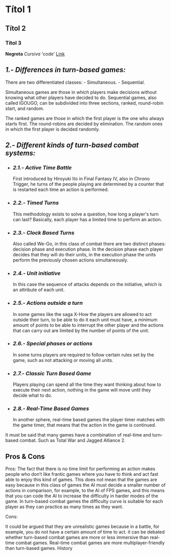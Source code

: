 # Títol 1
## Títol 2
### Títol 3
**Negreta** _Cursiva_ 'code'
[Link](https://google.com)

## _1.- Differences in turn-based games:_
  There are two differentiated classes:
     - Simultaneous.
     - Sequential.

  Simultaneous games are those in which players make decisions without knowing what other players have decided to do.
  Sequential games, also called IGOUGO, can be subdivided into three sections, ranked, round-robin start, and random.

  The ranked games are those in which the first player is the one who always starts first.
  The round-robins are decided by elimination.
  The random ones in which the first player is decided randomly.

## _2.- Different kinds of turn-based combat systems:_

 -  ### _2.1.- Active Time Battle_
      First introduced by Hiroyuki Ito in Final Fantasy IV, also in Chrono Trigger, he turns of the people playing are determined by
      a counter that is restarted each time an action is performed.

-  ### _2.2.- Timed Turns_
      This methodology exists to solve a question, how long a player's turn can last? Basically, each player has a limited time to perform
      an action.

 - ### _2.3.- Clock Based Turns_
      Also called We-Go, in this class of combat there are two distinct phases: decision phase and execution phase. In the decision phase each
      player decides that they will do their units, in the execution phase the units perform the previously chosen actions simultaneously.

 - ### _2.4.- Unit initiative_
      In this case the sequence of attacks depends on the initiative, which is an attribute of each unit.

 - ### _2.5.- Actions outside a turn_
      In some games like the saga X-How the players are allowed to act outside their turn, to be able to do it each unit must have, a minimum
      amount of points to be able to interrupt the other player and the actions that can carry out are limited by the number of points of the
      unit.

 - ### _2.6.- Special phases or actions_
      In some turns players are required to follow certain rules set by the game, such as not attacking or moving all units.

 - ### _2.7.- Classic Turn Based Game_
      Players playing can spend all the time they want thinking about how to execute their next action, nothing in the game will move until
      they decide what to do.

 - ### _2.8.- Real-Time Based Games_
      In another sphere, real-time based games the player timer matches with the game timer, that means that the action in the game is
      continued.

  It must be said that many games have a combination of real-time and turn-based combat. Such as Total War and Jagged Alliance 2.

## Pros & Cons

Pros:
The fact that there is no time limit for performing an action makes people who don’t like frantic games where you have to think and act fast able to enjoy this kind of games.
This does not mean that the games are easy because in this class of games the AI must decide a smaller number of actions in comparison, for example, to the AI of FPS games, and this means that you can code the AI to increase the difficulty in harder modes of the game.
In turn-based combat games the difficulty curve is suitable for each player as they can practice as many times as they want.

Cons:

It could be argued that they are unrealistic games because in a battle, for example, you do not have a certain amount of time to act.
it can be debated whether turn-based combat games are more or less immersive than real-time combat games.
Real-time combat games are more multiplayer-friendly than turn-based games.
History
